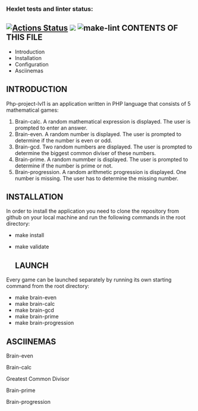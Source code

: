 ### Hexlet tests and linter status:
[![Actions Status](https://github.com/Ideriglazov/php-project-lvl1/workflows/hexlet-check/badge.svg)](https://github.com/Ideriglazov/php-project-lvl1/actions)
<a href="https://codeclimate.com/github/codeclimate/codeclimate/maintainability"><img src="https://api.codeclimate.com/v1/badges/a99a88d28ad37a79dbf6/maintainability" /></a>
![make-lint](https://github.com/Ideriglazov/php-project-lvl1/actions/workflows/make-lint.yml/badge.svg)
CONTENTS OF THIS FILE
---------------------

 * Introduction
 * Installation
 * Configuration
 * Asciinemas
 
 INTRODUCTION
 ------------
 
 Php-project-lvl1 is an application written in PHP language that consists of
 5 mathematical games:
 1. Brain-calc. A random mathematical expression is displayed. The user is prompted to enter an answer.
 2. Brain-even. A random number is displayed. The user is prompted to determine if the number is even or odd.
 3. Brain-gcd.  Two random numbers are displayed. The user is prompted to determine the biggest common diviser of these numbers.
 4. Brain-prime. A random nummber is displayed. The user is prompted to determine if the number is prime or not.
 5. Brain-progression. A random arithmetic progression is displayed. One number is missing. The user has to determine the missing number.
 
 INSTALLATION
 -------------
  
 In order to install the application you need to clone the repository from github on your local machine and
 run the following commands in the root directory:
 * make install
 * make validate
 
   LAUNCH
   ------
   
 Every game can be launched separately by running its own starting command from the root directory:
 * make brain-even
 * make brain-calc
 * make brain-gcd
 * make brain-prime
 * make brain-progression
 
 ASCIINEMAS
 ----------
 
 Brain-even
 <script id="asciicast-bh0VjxsSzk3tTOSnbcShuzgJm" src="https://asciinema.org/a/bh0VjxsSzk3tTOSnbcShuzgJm.js" async></script>

 Brain-calc
 <script id="asciicast-7b0I3ZCcc141X5DBouxe36Xoc" src="https://asciinema.org/a/7b0I3ZCcc141X5DBouxe36Xoc.js" async></script>
 
 Greatest Common Divisor
 <script id="asciicast-aOHRo2hoqZEpqyQ1rkAwd8FNK" src="https://asciinema.org/a/aOHRo2hoqZEpqyQ1rkAwd8FNK.js" async></script>
 
 Brain-prime
 <script id="asciicast-0RmIgJaVFEiqiTvSSC8vnW1lV" src="https://asciinema.org/a/0RmIgJaVFEiqiTvSSC8vnW1lV.js" async></script>
 
 Brain-progression
 <script id="asciicast-0RmIgJaVFEiqiTvSSC8vnW1lV" src="https://asciinema.org/a/0RmIgJaVFEiqiTvSSC8vnW1lV.js" async></script>